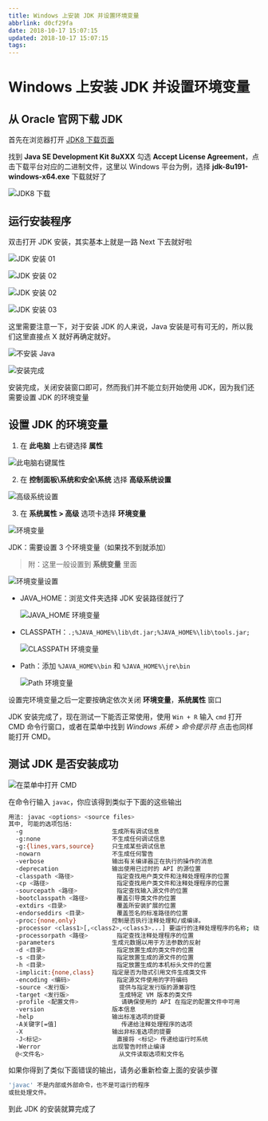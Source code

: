 ```yaml
---
title: Windows 上安装 JDK 并设置环境变量
abbrlink: d0cf29fa
date: 2018-10-17 15:07:15
updated: 2018-10-17 15:07:15
tags:
---
```


# Windows 上安装 JDK 并设置环境变量

## 从 Oracle 官网下载 JDK

首先在浏览器打开 [JDK8 下载页面](https://www.oracle.com/technetwork/java/javase/downloads/jdk8-downloads-2133151.html)

找到 **Java SE Development Kit 8uXXX** 勾选 **Accept License Agreement**，点击下载平台对应的二进制文件，这里以 Windows 平台为例，选择 **jdk-8u191-windows-x64.exe** 下载就好了

![JDK8 下载](https://raw.githubusercontent.com/rxliuli/img-bed/master/20181017141137.png)

## 运行安装程序

双击打开 JDK 安装，其实基本上就是一路 Next 下去就好啦

![JDK 安装 01](https://raw.githubusercontent.com/rxliuli/img-bed/master/20181017145812.png)

![JDK 安装 02](https://raw.githubusercontent.com/rxliuli/img-bed/master/20181017145854.png)

![JDK 安装 02](https://raw.githubusercontent.com/rxliuli/img-bed/master/20181017145932.png)

![JDK 安装 03](https://raw.githubusercontent.com/rxliuli/img-bed/master/20181017150018.png)

这里需要注意一下，对于安装 JDK 的人来说，Java 安装是可有可无的，所以我们这里直接点 X 就好再确定就好。

![不安装 Java](https://raw.githubusercontent.com/rxliuli/img-bed/master/20181017150310.png)

![安装完成](https://raw.githubusercontent.com/rxliuli/img-bed/master/20181017150357.png)

安装完成，关闭安装窗口即可，然而我们并不能立刻开始使用 JDK，因为我们还需要设置 JDK 的环境变量

## 设置 JDK 的环境变量

1. 在 **此电脑** 上右键选择 **属性**

![此电脑右键属性](https://raw.githubusercontent.com/rxliuli/img-bed/master/20181017142509.png)

2. 在 **控制面板\系统和安全\系统** 选择 **高级系统设置**

![高级系统设置](https://raw.githubusercontent.com/rxliuli/img-bed/master/20181017142726.png)

3. 在 **系统属性 > 高级** 选项卡选择 **环境变量**

![环境变量](https://raw.githubusercontent.com/rxliuli/img-bed/master/20181017142652.png)

JDK：需要设置 3 个环境变量（如果找不到就添加）

> 附：这里一般设置到 **系统变量** 里面

![环境变量设置](https://raw.githubusercontent.com/rxliuli/img-bed/master/20181017143203.png)

- JAVA_HOME：浏览文件夹选择 JDK 安装路径就行了

  ![JAVA_HOME 环境变量](https://raw.githubusercontent.com/rxliuli/img-bed/master/20181017143629.png)

- CLASSPATH：`.;%JAVA_HOME%\lib\dt.jar;%JAVA_HOME%\lib\tools.jar;`

  ![CLASSPATH 环境变量](https://raw.githubusercontent.com/rxliuli/img-bed/master/20181017144048.png)

- Path：添加 `%JAVA_HOME%\bin` 和 `%JAVA_HOME%\jre\bin`

  ![Path 环境变量](https://raw.githubusercontent.com/rxliuli/img-bed/master/20181017143940.png)

设置完环境变量之后一定要按确定依次关闭 **环境变量**，**系统属性** 窗口

JDK 安装完成了，现在测试一下能否正常使用，使用 `Win + R` 输入 `cmd` 打开 CMD 命令行窗口，或者在菜单中找到 _Windows 系统 > 命令提示符_ 点击也同样能打开 CMD。

## 测试 JDK 是否安装成功

![在菜单中打开 CMD](https://raw.githubusercontent.com/rxliuli/img-bed/master/20181017145201.png)

在命令行输入 `javac`，你应该得到类似于下面的这些输出

```bash
用法: javac <options> <source files>
其中, 可能的选项包括:
  -g                         生成所有调试信息
  -g:none                    不生成任何调试信息
  -g:{lines,vars,source}     只生成某些调试信息
  -nowarn                    不生成任何警告
  -verbose                   输出有关编译器正在执行的操作的消息
  -deprecation               输出使用已过时的 API 的源位置
  -classpath <路径>            指定查找用户类文件和注释处理程序的位置
  -cp <路径>                   指定查找用户类文件和注释处理程序的位置
  -sourcepath <路径>           指定查找输入源文件的位置
  -bootclasspath <路径>        覆盖引导类文件的位置
  -extdirs <目录>              覆盖所安装扩展的位置
  -endorseddirs <目录>         覆盖签名的标准路径的位置
  -proc:{none,only}          控制是否执行注释处理和/或编译。
  -processor <class1>[,<class2>,<class3>...] 要运行的注释处理程序的名称; 绕过默认的搜索进程
  -processorpath <路径>        指定查找注释处理程序的位置
  -parameters                生成元数据以用于方法参数的反射
  -d <目录>                    指定放置生成的类文件的位置
  -s <目录>                    指定放置生成的源文件的位置
  -h <目录>                    指定放置生成的本机标头文件的位置
  -implicit:{none,class}     指定是否为隐式引用文件生成类文件
  -encoding <编码>             指定源文件使用的字符编码
  -source <发行版>              提供与指定发行版的源兼容性
  -target <发行版>              生成特定 VM 版本的类文件
  -profile <配置文件>            请确保使用的 API 在指定的配置文件中可用
  -version                   版本信息
  -help                      输出标准选项的提要
  -A关键字[=值]                  传递给注释处理程序的选项
  -X                         输出非标准选项的提要
  -J<标记>                     直接将 <标记> 传递给运行时系统
  -Werror                    出现警告时终止编译
  @<文件名>                     从文件读取选项和文件名
```

如果你得到了类似下面错误的输出，请务必重新检查上面的安装步骤

```bash
'javac' 不是内部或外部命令，也不是可运行的程序
或批处理文件。
```

到此 JDK 的安装就算完成了
